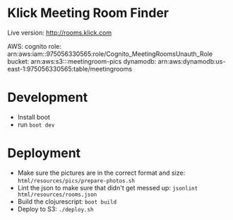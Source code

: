 # Klick Meeting Room Finder

Live version: <http://rooms.klick.com>

AWS: 
cognito role: arn:aws:iam::975056330565:role/Cognito_MeetingRoomsUnauth_Role 
bucket: arn:aws:s3:::meetingroom-pics
dynamodb: arn:aws:dynamodb:us-east-1:975056330565:table/meetingrooms



# Development
- Install boot
- run `boot dev`

# Deployment
- Make sure the pictures are in the correct format and size: `html/resources/pics/prepare-photos.sh`
- Lint the json to make sure that didn't get messed up: `jsonlint html/resources/rooms.json`
- Build the clojurescript: `boot build`
- Deploy to S3: `./deploy.sh`
